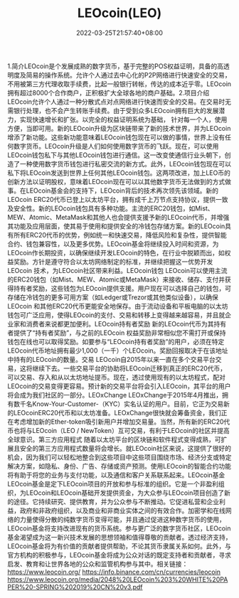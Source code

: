 ﻿---
weight: 
title: "LEOcoin(LEO)"
description: "LEOcoin是个发展成熟的数字货币，基于完整的POS权益证明，具备的高透明度及简易的操作系统"
date: 2022-03-25T21:57:40+08:00
lastmod: 2022-03-25T16:45:40+08:00
draft: false
authors: ["Metabd"]
featuredImage: "leocoinleo.webp"
link: ""
tags: ["数字代币","LEOcoin(LEO)"]
categories: ["navigation"]
navigation: ["数字代币"]
lightgallery: true
toc: true
pinned: false
recommend: false
recommend1: false
---
1.简介LEOcoin是个发展成熟的数字货币，基于完整的POS权益证明，具备的高透明度及简易的操作系统。允许个人通过去中心化的P2P网络进行快速安全的交易，不用被第三方代理收取手续费，比起一般银行转帐，传达的成本近乎零。LEOcoin拥有超过8000个合作商户，正积极扩大全球各地的商户基础。2.项目介绍LEOcoin允许个人通过一种分散式点对点网络进行快速而安全的交易。在交易时无需银行处理，也不会产生转账手续费。由于受到众多LEOcoin拥有巨大的发展潜力，实现快速增长和扩张。以完全的权益证明系统为基础， 针对每一个人，使用方便，当即可用。新的LEOcoin升级为区块链带来了新的技术世界，并为LEOcoin增添了新功能。这些新功能意味着LEOcoin钱包现在可以做的事情，世界上没有任何数字货币。LEOcoin升级是人们如何使用数字货币的飞跃。现在，可以使用LEOcoin钱包私下与其他LEOcoin钱包进行通信。这一改变使通信行业头朝下，创造了一种使用数字货币钱包进行私密交流的新方式。此外，LEOcoin钱包现在可以私下将LEOcoin发送到世界上任何其他LEOcoin钱包。这两项改进，加上LEO币的创新方法以证明股权，意味着LEOcoin现在可以以其他数字货币无法做到的方式做事。在LEOcoin基金会的支持下，LEOcoin背后的技术再次领先该领域。新的LEOcoin ERC20代币已登上以太坊平台，拥有成千上万节点支持协议，提供一致及安全性。新的LEOcoin钱包具有多种功能。主流的ERC20钱包，如Mist、MEW、Atomic、MetaMask和其他人也会提供支援予新的LEOcoin代币，并增强其功能及应用层面，使其易于使用和提供安全的冷钱包存储方案。新的LEOcoin具有所有ERC20代币的优势，例如统一和快速交易，降低风险和复杂性，提供智能合约、钱包兼容性，以及更多优势。LEOcoin基金将继续投入时间和资源，为LEOcoin作长期投资，以确保继续开发LEOcoin的特色，在行业中脱颖而出，如权益奖励。方针是遵守符合以太坊网络制定的标准，并继续把握这一优势开发LEOcoin 技术，为LEOcoin社区带来利益。LEOcoin钱包
LEOcoin可以使用主流的ERC20钱包（如Mist、MEW、Atomic或MetaMask）来接收、储存、支付并获得持有者奖励，这些钱包为LEOcoin提供支援。用户现在可以选择自己的钱包，可存储在冷钱包的更多可用方案（如Ledger或Trezor或其他类似设备），以确保LEOcoin
和其他ERC20代币更能安全地保存。由于流动设备和平板电脑的以太坊钱包可广泛应用，使得LEOcoin的支付、交易和转移上变得越来越容易，并且就企业家和消费者来说都更加便利。LEOcoin持有者奖励
新的LEOcoin代币为其持有者提供了“持有者奖励”，与之前的LEOcoin 权益奖励非常相似您不需打开或保持钱包在线也可以取得奖励。如要参与“LEOcoin持有者奖励”的用户，必须在特定LEOcoin代币地址拥有最少1,000（一千）个LEOcoin。奖励回报取决于在该地址中持有的LEOcoin的数量。交易
LEOcoin自2015年以来一直在多个交易平台交易，这将继续下去。一些交易平台的协助将LEOcoin迁移到真正的ERC20代币，可以交易、存入和从以太坊地址提币。现在，透过使用现有的以太坊程式，配对LEOcoin的交易变得更容易。预计新的交易平台将会引入LEOcoin，其平台的用户将会成为我们社区的一部分。LEOxChange
LEOxChange于2015年4月推出，拥有数千名Know-Your-Customer-（KYC）实名认证的用户。目前，它正为交易新的LEOcoinERC20代币和以太坊准备。LEOxChange很快就会筹备资金，我们正在考虑增加新的Ether-token吸引新用户并增加交易量。当然，所有新的ERC20代币也将与LEOcoin（LEO / NewToken）互可交易，有利于LEOcoin的社区并提高全球意识。第三方应用程式
随着以太坊平台的区块链和软件程式变得成熟，可扩展且安全的第三方应用程式数量将会增长。就LEOcoin社区来说，这提供了很好的机会，因为我们可以轻松地整合到这些项目中这些项目围绕市场、经济分支或特定解决方案，如隐私、身份、广告、存储或资产预测。使用LEOcoin的智能合约功能将有助于将您的业务与支付功能，以及通信和客户关系联系起来。LEOcoin基金
LEOcoin基金是定下LEOcoin项目的开放和参与标准的组织。它是一个非盈利组织，为LEOcoin和LEOcoin基础开发提供资金，为大众参与LEOcoin项目创造了新的途径。它持续研究、提供教育，并为公众参与不断推动。它促进私营和企业利益，政府和非政府组织，以及商业和非商业实体之间的有效合作。加密学和在线网络的力量使得分散的纯数字货币变得可能，并且通过促进这种数字货币的使用，LEOcoin基金将支持改进现有的货币系统。参与更广泛的数字货币社区，LEOcoin基金渴望成为这一新兴技术发展的思想领袖和值得尊敬的贡献者。透过经济支持，LEOcoin基金将为有价值的贡献者提供帮助，不论其货币隶属关系如何。此外，与官方机构的积极参与，LEOcoin基金将成为公众对话的既定支持者和贡献者，寻求启发、教育和让世界各地的公众和监管机构参与其中。相关链接：
https://www.leocoin.org/
https://info.binance.com/cn/currencies/leocoin
https://www.leocoin.org/media/2048%20LEOcoin%203%20WHITE%20PAPER%20-SPRING%202019%20CN%20v3.pdf
